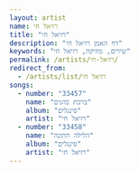 ```yaml
---
layout: artist
name: רזיאל חי
title: "רזיאל חי"
description: "דף האמן רזיאל חי"
keywords: "שירים, מוזיקה, רזיאל חי"
permalink: /artists/רזיאל-חי/
redirect_from:
  - /artists/list/רזיאל חי
songs:
  - number: "33457"
    name: "ברכת כהנים"
    album: "סינגלים"
    artist: "רזיאל חי"
  - number: "33458"
    name: "הלילה חתונה"
    album: "סינגלים"
    artist: "רזיאל חי"
---
```

